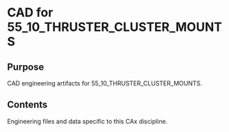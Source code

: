 # CAD for 55_10_THRUSTER_CLUSTER_MOUNTS

## Purpose
CAD engineering artifacts for 55_10_THRUSTER_CLUSTER_MOUNTS.

## Contents
Engineering files and data specific to this CAx discipline.
